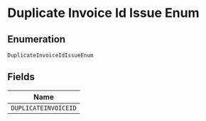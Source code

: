 
# Duplicate Invoice Id Issue Enum

## Enumeration

`DuplicateInvoiceIdIssueEnum`

## Fields

| Name |
|  --- |
| `DUPLICATEINVOICEID` |

